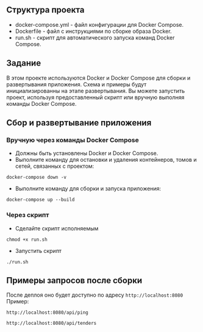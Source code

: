 ## Структура проекта
- docker-compose.yml - файл конфигурации для Docker Compose.
- Dockerfile - файл с инструкциями по сборке образа Docker.
- run.sh - скрипт для автоматического запуска команд Docker Compose.

## Задание
В этом проекте используются Docker и Docker Compose для сборки и развертывания приложения. Схема и примеры будут инициализированны на этапе развертывания.
Вы можете запустить проект, используя предоставленный скрипт или вручную выполняя команды Docker Compose.

## Сбор и развертывание приложения
### Вручную через команды Docker Compose
- Должны быть установлены Docker и Docker Compose.
- Выполните команду для остановки и удаления контейнеров, томов и сетей, связанных с проектом:
```
docker-compose down -v
```
- Выполните команду для сборки и запуска приложения:
```
docker-compose up --build
```
### Через скрипт
- Сделайте скрипт исполняемым
```
chmod +x run.sh
```
- Запустить скрипт
```
./run.sh
```

## Примеры запросов после сборки
После деплоя оно будет доступно по адресу `http://localhost:8080`
Пример:
```
http://localhost:8080/api/ping
```
```
http://localhost:8080/api/tenders
```

